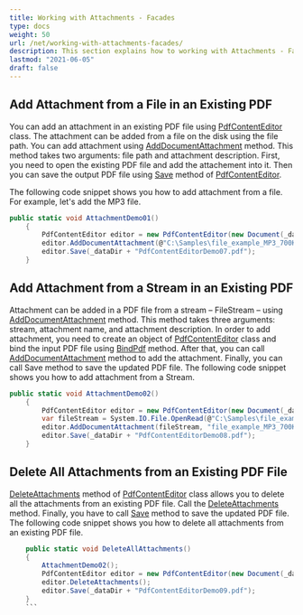 ```yaml
---
title: Working with Attachments - Facades
type: docs
weight: 50
url: /net/working-with-attachments-facades/
description: This section explains how to working with Attachments - Facades using PdfContentEditor Class.
lastmod: "2021-06-05"
draft: false
---
```


## Add Attachment from a File in an Existing PDF

You can add an attachment in an existing PDF file using [PdfContentEditor](https://apireference.aspose.com/pdf/net/aspose.pdf.facades/pdfcontenteditor) class. The attachment can be added from a file on the disk using the file path. You can add attachment using [AddDocumentAttachment](https://apireference.aspose.com/pdf/net/aspose.pdf.facades/pdfcontenteditor/methods/adddocumentattachment) method. This method takes two arguments: file path and attachment description. First, you need to open the existing PDF file and add the attachement into it. Then you can save the output PDF file using [Save](https://apireference.aspose.com/pdf/net/aspose.pdf/document/methods/save/index) method of [PdfContentEditor](https://apireference.aspose.com/pdf/net/aspose.pdf.facades/pdfcontenteditor). 

The following code snippet shows you how to add attachment from a file. For example, let's add the MP3 file.

```csharp
public static void AttachmentDemo01()
    {
        PdfContentEditor editor = new PdfContentEditor(new Document(_dataDir + "sample.pdf"));
        editor.AddDocumentAttachment(@"C:\Samples\file_example_MP3_700KB.mp3","Demo MP3 file");
        editor.Save(_dataDir + "PdfContentEditorDemo07.pdf");
    }
```

## Add Attachment from a Stream in an Existing PDF

Attachment can be added in a PDF file from a stream – FileStream – using [AddDocumentAttachment](https://apireference.aspose.com/pdf/net/aspose.pdf.facades/pdfcontenteditor/methods/adddocumentattachment) method. This method takes three arguments: stream, attachment name, and attachment description. In order to add attachment, you need to create an object of [PdfContentEditor](https://apireference.aspose.com/pdf/net/aspose.pdf.facades/pdfcontenteditor) class and bind the input PDF file using [BindPdf](https://apireference.aspose.com/pdf/net/aspose.pdf.facades/facade/methods/bindpdf/index) method. After that, you can call [AddDocumentAttachment](https://apireference.aspose.com/pdf/net/aspose.pdf.facades/pdfcontenteditor/methods/adddocumentattachment) method to add the attachment. Finally, you can call Save method to save the updated PDF file. The following code snippet shows you how to add attachment from a Stream.

```csharp
public static void AttachmentDemo02()
    {
        PdfContentEditor editor = new PdfContentEditor(new Document(_dataDir + "sample.pdf"));
        var fileStream = System.IO.File.OpenRead(@"C:\Samples\file_example_MP3_700KB.mp3");
        editor.AddDocumentAttachment(fileStream, "file_example_MP3_700KB.mp3", "Demo MP3 file");
        editor.Save(_dataDir + "PdfContentEditorDemo08.pdf");
    }
```

## Delete All Attachments from an Existing PDF File

[DeleteAttachments](https://apireference.aspose.com/pdf/net/aspose.pdf.facades/pdfcontenteditor/methods/deleteattachments) method of [PdfContentEditor](https://apireference.aspose.com/pdf/net/aspose.pdf.facades/pdfcontenteditor) class allows you to delete all the attachments from an existing PDF file. Call the [DeleteAttachments](https://apireference.aspose.com/pdf/net/aspose.pdf.facades/pdfcontenteditor/methods/deleteattachments) method. Finally, you have to call [Save](https://apireference.aspose.com/pdf/net/aspose.pdf/document/methods/save/index) method to save the updated PDF file. The following code snippet shows you how to delete all attachments from an existing PDF file.

```csharp
    public static void DeleteAllAttachments()
    {
        AttachmentDemo02();
        PdfContentEditor editor = new PdfContentEditor(new Document(_dataDir + "PdfContentEditorDemo07.pdf"));
        editor.DeleteAttachments();
        editor.Save(_dataDir + "PdfContentEditorDemo09.pdf");
    }
    ```
